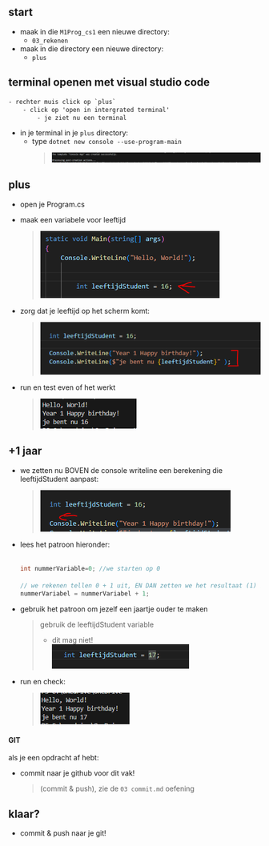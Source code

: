 
## start

- maak in die `M1Prog_cs1`  een nieuwe directory:
    - `03_rekenen`
- maak in die directory een nieuwe directory:
    - `plus`

## terminal openen met visual studio code

    - rechter muis click op `plus`
        - click op 'open in intergrated terminal'
            - je ziet nu een terminal


- in je terminal in je `plus` directory:
    - type `dotnet new console --use-program-main`
        > ![](img/newconsole.PNG)

## plus

- open je Program.cs
- maak een variabele voor leeftijd
    > ![](img/leeftijd.PNG)

- zorg dat je leeftijd op het scherm komt:
    > ![](img/leefconsole.PNG)
- run en test even of het werkt
    > ![](img/test.PNG)

## +1 jaar

- we zetten nu BOVEN de console writeline een berekening die leeftijdStudent aanpast:
    > ![](img/plus1.PNG)
- lees het patroon hieronder:
    ```csharp

    int nummerVariable=0; //we starten op 0

    // we rekenen tellen 0 + 1 uit, EN DAN zetten we het resultaat (1) in nummervariable met de = 
    nummerVariabel = nummerVariabel + 1;

    ```

- gebruik het patroon om jezelf een jaartje ouder te maken
    > gebruik de leeftijdStudent variable 
    > - dit mag niet!  
    > ![](img/magniet.PNG)
    
- run en check:

    > ![](img/17.PNG)


    
#### GIT

als je een opdracht af hebt:
- commit naar je github voor dit vak!
    > (commit & push), zie de `03 commit.md` oefening

## klaar?

- commit & push naar je git!